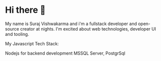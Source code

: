 <h1>Hi there 👋</h1>
My name is Suraj Vishwakarma and i'm a fullstack developer and open-source creator at nights. I'm excited about web technologies, developer UI and tooling.

My Javascript Tech Stack:

Nodejs for backend development
MSSQL Server, PostgrSql

  <script>
  const meaningfulQuote = "Learning is most effective when it's applied in practice.";
</script>


<!---
surajvsk/surajvsk is a ✨ special ✨ repository because its `README.md` (this file) appears on your GitHub profile.
You can click the Preview link to take a look at your changes.
--->
